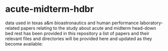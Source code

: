 # acute-midterm-hdbr

data used in texas a&m bioastronautics and human performance laboratory-related papers relating to the study about acute and midterm head-down bed rest has been provided in this repository 
a list of papers and their relevant files and directories will be provided here and updated as they become available: 
